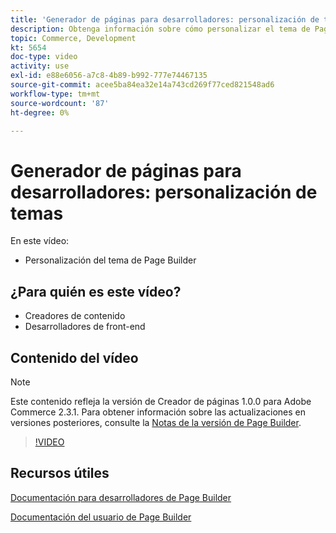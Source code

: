 ```yaml
---
title: 'Generador de páginas para desarrolladores: personalización de temas'
description: Obtenga información sobre cómo personalizar el tema de Page Builder.
topic: Commerce, Development
kt: 5654
doc-type: video
activity: use
exl-id: e88e6056-a7c8-4b89-b992-777e74467135
source-git-commit: acee5ba84ea32e14a743cd269f77ced821548ad6
workflow-type: tm+mt
source-wordcount: '87'
ht-degree: 0%

---
```


# Generador de páginas para desarrolladores: personalización de temas

En este vídeo:

- Personalización del tema de Page Builder

## ¿Para quién es este vídeo?

- Creadores de contenido
- Desarrolladores de front-end

## Contenido del vídeo

>[!NOTE]
>
>Este contenido refleja la versión de Creador de páginas 1.0.0 para Adobe Commerce 2.3.1. Para obtener información sobre las actualizaciones en versiones posteriores, consulte la [Notas de la versión de Page Builder](https://devdocs.magento.com/page-builder/docs/release-notes.html).

>[!VIDEO](https://video.tv.adobe.com/v/35713?quality=12&learn=on)

## Recursos útiles

[Documentación para desarrolladores de Page Builder](https://devdocs.magento.com/page-builder/docs/index.html)

[Documentación del usuario de Page Builder](https://docs.magento.com/user-guide/cms/page-builder.html)
